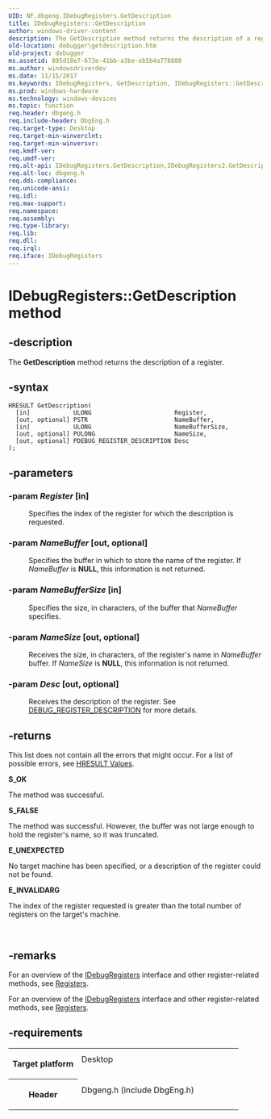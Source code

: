 ```yaml
---
UID: NF.dbgeng.IDebugRegisters.GetDescription
title: IDebugRegisters::GetDescription
author: windows-driver-content
description: The GetDescription method returns the description of a register.
old-location: debugger\getdescription.htm
old-project: debugger
ms.assetid: 895d18e7-673e-41bb-a3be-eb5b4a778880
ms.author: windowsdriverdev
ms.date: 11/15/2017
ms.keywords: IDebugRegisters, GetDescription, IDebugRegisters::GetDescription
ms.prod: windows-hardware
ms.technology: windows-devices
ms.topic: function
req.header: dbgeng.h
req.include-header: DbgEng.h
req.target-type: Desktop
req.target-min-winverclnt: 
req.target-min-winversvr: 
req.kmdf-ver: 
req.umdf-ver: 
req.alt-api: IDebugRegisters.GetDescription,IDebugRegisters2.GetDescription
req.alt-loc: dbgeng.h
req.ddi-compliance: 
req.unicode-ansi: 
req.idl: 
req.max-support: 
req.namespace: 
req.assembly: 
req.type-library: 
req.lib: 
req.dll: 
req.irql: 
req.iface: IDebugRegisters
---
```


# IDebugRegisters::GetDescription method



## -description
<p>The <b>GetDescription</b>  method returns the description of a register.</p>


## -syntax

````
HRESULT GetDescription(
  [in]            ULONG                       Register,
  [out, optional] PSTR                        NameBuffer,
  [in]            ULONG                       NameBufferSize,
  [out, optional] PULONG                      NameSize,
  [out, optional] PDEBUG_REGISTER_DESCRIPTION Desc
);
````


## -parameters
<dl>

### -param <i>Register</i> [in]

<dd>
<p>Specifies the index of the register for which the description is requested.</p>
</dd>

### -param <i>NameBuffer</i> [out, optional]

<dd>
<p>Specifies the buffer in which to store the name of the register.  If <i>NameBuffer</i> is <b>NULL</b>, this information is not returned.</p>
</dd>

### -param <i>NameBufferSize</i> [in]

<dd>
<p>Specifies the size, in characters, of the buffer that  <i>NameBuffer</i> specifies.</p>
</dd>

### -param <i>NameSize</i> [out, optional]

<dd>
<p>Receives the size, in characters, of the register's name in <i>NameBuffer</i> buffer.  If <i>NameSize</i> is <b>NULL</b>, this information is not returned.</p>
</dd>

### -param <i>Desc</i> [out, optional]

<dd>
<p>Receives the description of the register.  See <a href="https://msdn.microsoft.com/library/windows/hardware/ff541538">DEBUG_REGISTER_DESCRIPTION</a> for more details.</p>
</dd>
</dl>

## -returns
<p>This list does not contain all the errors that might occur.  For a list of possible errors, see <a href="https://msdn.microsoft.com/library/windows/hardware/ff549771">HRESULT Values</a>.</p><dl>
<dt><b>S_OK</b></dt>
</dl><p>The method was successful.</p><dl>
<dt><b>S_FALSE</b></dt>
</dl><p>The method was successful. However, the buffer was not large enough to hold the register's name, so it was truncated.</p><dl>
<dt><b>E_UNEXPECTED</b></dt>
</dl><p>No target machine has been specified, or a description of the register could not be found.</p><dl>
<dt><b>E_INVALIDARG</b></dt>
</dl><p>The index of the register requested is greater than the total number of registers on the target's machine.</p>

<p> </p>

## -remarks
<p>For an overview of the <a href="https://msdn.microsoft.com/library/windows/hardware/ff550825">IDebugRegisters</a> interface and other register-related methods, see <a href="https://msdn.microsoft.com/library/windows/hardware/ff554369">Registers</a>.</p>

<p>For an overview of the <a href="https://msdn.microsoft.com/library/windows/hardware/ff550825">IDebugRegisters</a> interface and other register-related methods, see <a href="https://msdn.microsoft.com/library/windows/hardware/ff554369">Registers</a>.</p>

## -requirements
<table>
<tr>
<th width="30%">
<p>Target platform</p>
</th>
<td width="70%">
<dl>
<dt>Desktop</dt>
</dl>
</td>
</tr>
<tr>
<th width="30%">
<p>Header</p>
</th>
<td width="70%">
<dl>
<dt>Dbgeng.h (include DbgEng.h)</dt>
</dl>
</td>
</tr>
</table>